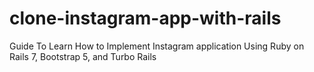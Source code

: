# clone-instagram-app-with-rails
Guide To Learn How to Implement Instagram application Using Ruby on Rails 7, Bootstrap 5, and Turbo Rails
